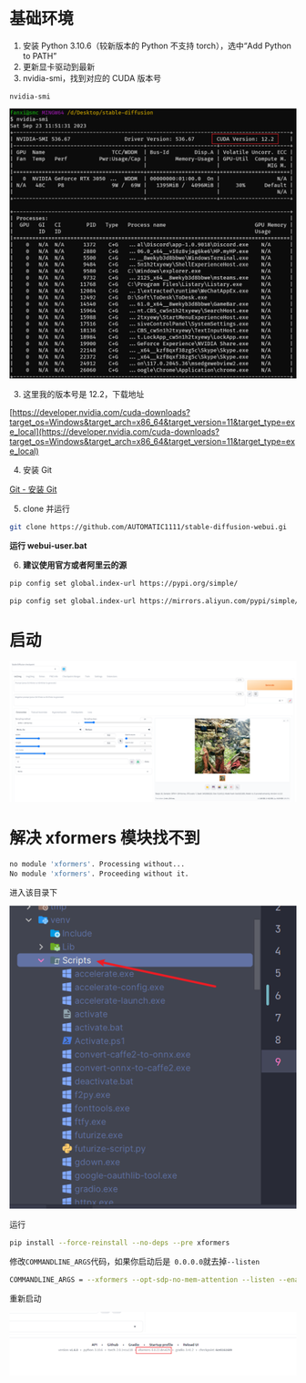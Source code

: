 # 基础环境

1. 安装 Python 3.10.6（较新版本的 Python 不支持 torch），选中“Add Python to PATH”
2. 更新显卡驱动到最新
3. nvidia-smi，找到对应的 CUDA 版本号

```shell
nvidia-smi
```

![](../images/8de93a4a62c7d7262193b23b49bef8db.png)

3. 这里我的版本号是 12.2，下载地址

[https://developer.nvidia.com/cuda-downloads?target_os=Windows&target_arch=x86_64&target_version=11&target_type=exe_local](https://developer.nvidia.com/cuda-downloads?target_os=Windows&target_arch=x86_64&target_version=11&target_type=exe_local)

4. 安装 Git

[Git - 安装 Git](https://git-scm.com/book/zh/v2/%E8%B5%B7%E6%AD%A5-%E5%AE%89%E8%A3%85-Git)

5. clone 并运行

```bash
git clone https://github.com/AUTOMATIC1111/stable-diffusion-webui.gi
```

**运行 webui-user.bat**

6. **建议使用官方或者阿里云的源**

```bash
pip config set global.index-url https://pypi.org/simple/
```

```bash
pip config set global.index-url https://mirrors.aliyun.com/pypi/simple/
```

# 启动

![](../images/00037a617fc2f7f37368fe72959cdf0e.png)

# 解决 xformers 模块找不到

```bash
no module 'xformers'. Processing without...
No module 'xformers'. Proceeding without it.
```

进入该目录下

![](../images/a480df972a982f31235dc7587f12cba1.png)

运行

```bash
pip install --force-reinstall --no-deps --pre xformers
```

修改`COMMANDLINE_ARGS`代码，如果你启动后是` 0.0.0.0`就去掉`--listen`

```bash
COMMANDLINE_ARGS = --xformers --opt-sdp-no-mem-attention --listen --enable-insecure-extension-access
```

重新启动

![](../images/0e7de5ecce2903fd4496d6bf6c1ec106.png)
